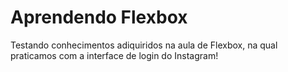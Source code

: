 # Aprendendo Flexbox 

Testando conhecimentos adiquiridos na aula de Flexbox, na qual praticamos com a interface de login do Instagram! 